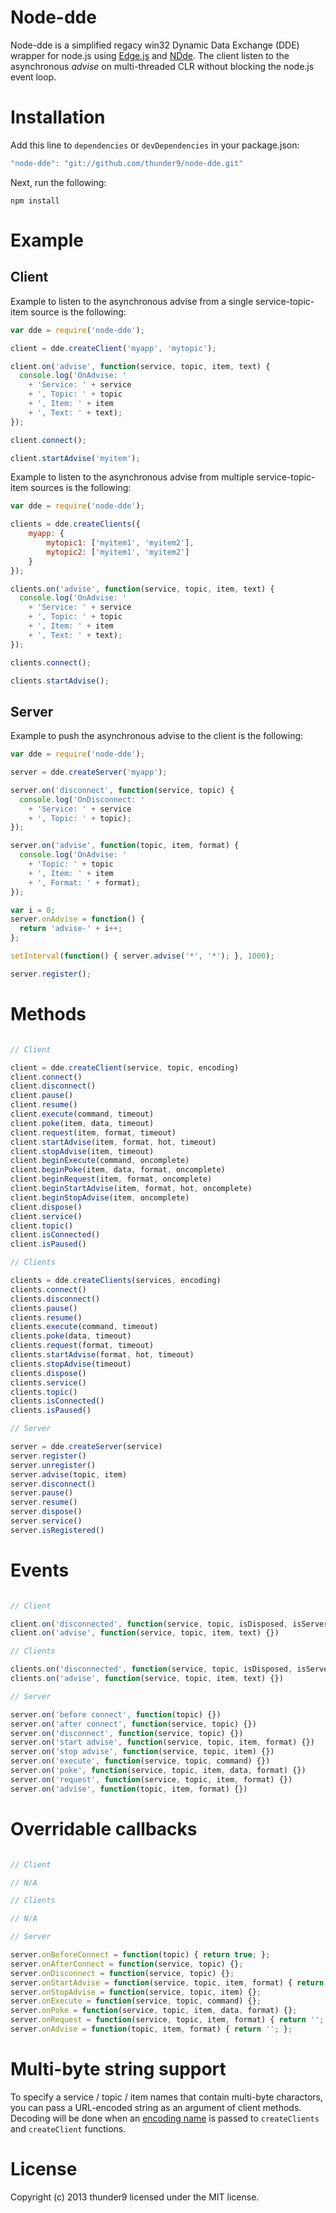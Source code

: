 Node-dde
========

Node-dde is a simplified regacy win32 Dynamic Data Exchange (DDE) wrapper for node.js using [Edge.js](https://github.com/tjanczuk/edge) and [NDde](http://ndde.codeplex.com/). The client listen to the asynchronous *advise* on multi-threaded CLR without blocking the node.js event loop.

# Installation

Add this line to `dependencies` or `devDependencies` in your package.json:

```javascript
"node-dde": "git://github.com/thunder9/node-dde.git"
```

Next, run the following:

```
npm install
```

# Example

## Client

Example to listen to the asynchronous advise from a single service-topic-item source is the following:

```javascript
var dde = require('node-dde');

client = dde.createClient('myapp', 'mytopic');

client.on('advise', function(service, topic, item, text) {
  console.log('OnAdvise: '
    + 'Service: ' + service
    + ', Topic: ' + topic
    + ', Item: ' + item
    + ', Text: ' + text);
});

client.connect();

client.startAdvise('myitem');
```

Example to listen to the asynchronous advise from multiple service-topic-item sources is the following:

```javascript
var dde = require('node-dde');

clients = dde.createClients({
    myapp: {
        mytopic1: ['myitem1', 'myitem2'],
        mytopic2: ['myitem1', 'myitem2']
    }
});

clients.on('advise', function(service, topic, item, text) {
  console.log('OnAdvise: '
    + 'Service: ' + service
    + ', Topic: ' + topic
    + ', Item: ' + item
    + ', Text: ' + text);
});

clients.connect();

clients.startAdvise();
```

## Server

Example to push the asynchronous advise to the client is the following:

```javascript
var dde = require('node-dde');

server = dde.createServer('myapp');

server.on('disconnect', function(service, topic) {
  console.log('OnDisconnect: '
    + 'Service: ' + service
    + ', Topic: ' + topic);
});

server.on('advise', function(topic, item, format) {
  console.log('OnAdvise: '
    + 'Topic: ' + topic
    + ', Item: ' + item
    + ', Format: ' + format);
});

var i = 0;
server.onAdvise = function() {
  return 'advise-' + i++;
};

setInterval(function() { server.advise('*', '*'); }, 1000);

server.register();
```

# Methods

```javascript

// Client

client = dde.createClient(service, topic, encoding)
client.connect()
client.disconnect()
client.pause()
client.resume()
client.execute(command, timeout)
client.poke(item, data, timeout)
client.request(item, format, timeout)
client.startAdvise(item, format, hot, timeout)
client.stopAdvise(item, timeout)
client.beginExecute(command, oncomplete)
client.beginPoke(item, data, format, oncomplete)
client.beginRequest(item, format, oncomplete)
client.beginStartAdvise(item, format, hot, oncomplete)
client.beginStopAdvise(item, oncomplete)
client.dispose()
client.service()
client.topic()
client.isConnected()
client.isPaused()

// Clients

clients = dde.createClients(services, encoding)
clients.connect()
clients.disconnect()
clients.pause()
clients.resume()
clients.execute(command, timeout)
clients.poke(data, timeout)
clients.request(format, timeout)
clients.startAdvise(format, hot, timeout)
clients.stopAdvise(timeout)
clients.dispose()
clients.service()
clients.topic()
clients.isConnected()
clients.isPaused()

// Server

server = dde.createServer(service)
server.register()
server.unregister()
server.advise(topic, item)
server.disconnect()
server.pause()
server.resume()
server.dispose()
server.service()
server.isRegistered()
```

# Events

```javascript

// Client

client.on('disconnected', function(service, topic, isDisposed, isServerInitiated) {})
client.on('advise', function(service, topic, item, text) {})

// Clients

clients.on('disconnected', function(service, topic, isDisposed, isServerInitiated) {})
clients.on('advise', function(service, topic, item, text) {})

// Server

server.on('before connect', function(topic) {})
server.on('after connect', function(service, topic) {})
server.on('disconnect', function(service, topic) {})
server.on('start advise', function(service, topic, item, format) {})
server.on('stop advise', function(service, topic, item) {})
server.on('execute', function(service, topic, command) {})
server.on('poke', function(service, topic, item, data, format) {})
server.on('request', function(service, topic, item, format) {})
server.on('advise', function(topic, item, format) {})
```

# Overridable callbacks

```javascript

// Client

// N/A

// Clients

// N/A

// Server

server.onBeforeConnect = function(topic) { return true; };
server.onAfterConnect = function(service, topic) {};
server.onDisconnect = function(service, topic) {};
server.onStartAdvise = function(service, topic, item, format) { return true; };
server.onStopAdvise = function(service, topic, item) {};
server.onExecute = function(service, topic, command) {};
server.onPoke = function(service, topic, item, data, format) {};
server.onRequest = function(service, topic, item, format) { return ''; };
server.onAdvise = function(topic, item, format) { return ''; };
```

# Multi-byte string support

To specify a service / topic / item names that contain multi-byte charactors, you can pass a URL-encoded string as an argument of client methods. Decoding will be done when an [encoding name](http://msdn.microsoft.com/en-us/library/vstudio/System.Text.Encoding.aspx) is passed to `createClients` and `createClient` functions.

# License

Copyright (c) 2013 thunder9 licensed under the MIT license.